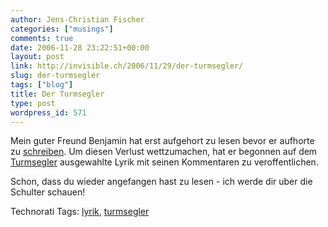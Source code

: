 ```yaml
---
author: Jens-Christian Fischer
categories: ["musings"]
comments: true
date: 2006-11-28 23:22:51+00:00
layout: post
link: http://invisible.ch/2006/11/29/der-turmsegler/
slug: der-turmsegler
tags: ["blog"]
title: Der Turmsegler
type: post
wordpress_id: 571
---
```


Mein guter Freund Benjamin hat erst aufgehort zu lesen bevor er aufhorte zu [schreiben][2]. Um diesen Verlust wettzumachen, hat er begonnen auf dem [Turmsegler][1] ausgewahlte Lyrik mit seinen Kommentaren zu veroffentlichen.

Schon, dass du wieder angefangen hast zu lesen - ich werde dir uber die Schulter schauen!

[1]: http://www.turmsegler.net
[2]: http://www.amazon.de/Alphabet-Juda-Liva-Benjamin-Stein/dp/3423124318/sr=1-3/qid=1164756143/ref=sr_1_3/303-0206917-4981012?ie=UTF8&s=books


Technorati Tags: [lyrik](http://www.technorati.com/tag/lyrik), [turmsegler](http://www.technorati.com/tag/turmsegler)
